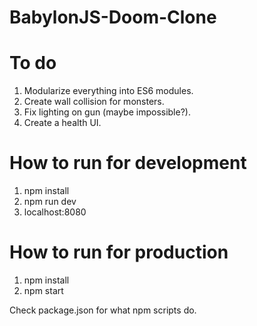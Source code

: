 # BabylonJS-Doom-Clone

# To do
1. Modularize everything into ES6 modules.
2. Create wall collision for monsters.
3. Fix lighting on gun (maybe impossible?).
4. Create a health UI.

# How to run for development
1. npm install
2. npm run dev
3. localhost:8080

# How to run for production
1. npm install
2. npm start

Check package.json for what npm scripts do.
